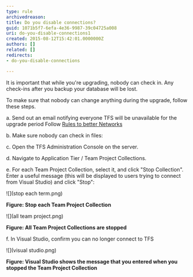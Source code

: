 ```yaml
---
type: rule
archivedreason: 
title: Do you disable connections?
guid: 1071b5f7-6efa-4e36-9987-39c04725a008
uri: do-you-disable-connections1
created: 2015-08-12T15:42:01.0000000Z
authors: []
related: []
redirects:
- do-you-disable-connections

---
```


It is important that while you're upgrading, nobody can check in.  Any check-ins after you backup your database will be lost.

To make sure that nobody can change anything during the upgrade, follow these steps.

<!--endintro-->

a.               Send out an email notifying everyone TFS will be unavailable for the upgrade period
 Follow [Rules to better Networks](http://www.ssw.com.au/SSW/Standards/Rules/RulesToBetterNetworks.aspx#rebootrestart)

b.              Make sure nobody can check in files:

c.                Open the TFS Administration Console on the server.

d.               Navigate to Application Tier / Team Project Collections.

e.              For each Team Project Collection, select it, and click "Stop Collection". Enter a useful message (this will be displayed to users trying to connect from Visual Studio) and click "Stop":

![](stop each term.png)

**Figure: Stop each Team Project Collection**



![](all team project.png)

**Figure: All Team Project Collections are stopped**



f.               In Visual Studio, confirm you can no longer connect to TFS

![](visual studio.png)

**Figure: Visual Studio shows the message that you entered when you stopped the Team Project Collection**
